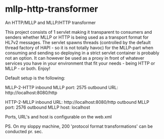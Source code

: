 # mllp-http-transformer
An HTTP/MLLP and MLLP/HTTP transformer

This project consists of 1 servlet making it transparent to consumers and senders whether MLLP or HTTP is being used as a transport format for HL7v2 messages. The servlet spawns threads (controlled by the default thread factory of HAPI - so it is not totally havoc) for the MLLP-part when consuming and sending so deploying in a strict servlet container is probably not an option. It can however be used as a proxy in front of whatever services you have in your environment that fit your needs - being HTTP or MLLP - or both. Enjoy!

Default setup is the following:

MLLP-2-HTTP
inbound MLLP port: 2575
outbound URL: http://localhost:8080/http

HTTP-2-MLLP
inbound URL: http://localhost:8080/http
outbound MLLP port: 2576
outbound MLLP host: localhost

Ports, URL's and host is configurable on the web.xml

PS. On my sloppy machine, 200 'protocol format transformations' can be conducted pr. sec.
